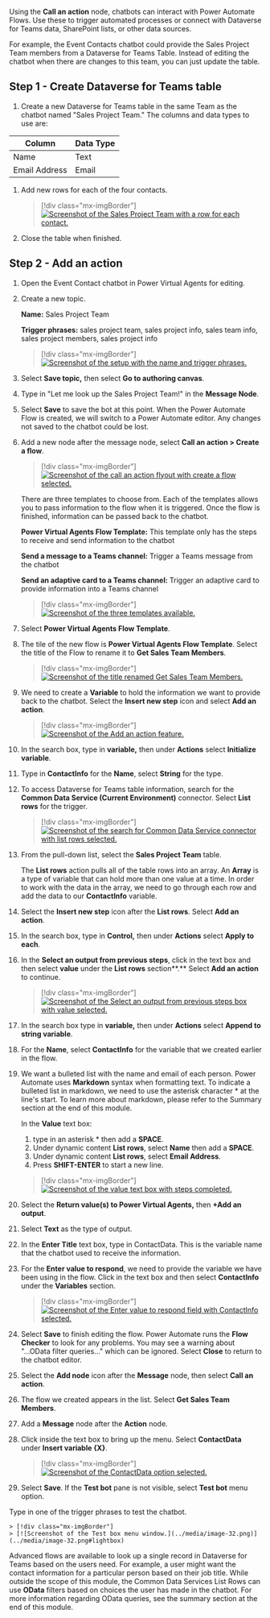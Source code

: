 Using the **Call an action** node, chatbots can interact with Power Automate Flows. Use these to trigger automated processes or connect with Dataverse for Teams data, SharePoint lists, or other data sources.

For example, the Event Contacts chatbot could provide the Sales Project Team members from a Dataverse for Teams Table. Instead of editing the chatbot when there are changes to this team, you can just update the table.

## Step 1 - Create Dataverse for Teams table

1. Create a new Dataverse for Teams table in the same Team as the chatbot named "Sales Project Team." The columns and data types to use are:

|     Column           |     Data Type    |
|----------------------|------------------|
|     Name             |     Text         |
|     Email Address    |     Email        |

1. Add new rows for each of the four contacts.
    
	> [!div class="mx-imgBorder"]
	> [![Screenshot of the Sales Project Team with a row for each contact.](../media/image-21.png)](../media/image-21.png#lightbox)

1. Close the table when finished.

## Step 2 - Add an action 

1. Open the Event Contact chatbot in Power Virtual Agents for editing.

1. Create a new topic.

    **Name:** Sales Project Team

    **Trigger phrases:** sales project team, sales project info, sales team info, sales project members, sales project info
    
	> [!div class="mx-imgBorder"]
	> [![Screenshot of the setup with the name and trigger phrases.](../media/image-22.png)](../media/image-22.png#lightbox)

1. Select **Save topic,** then select **Go to authoring canvas**.

1. Type in "Let me look up the Sales Project Team!" in the **Message Node**.

1. Select **Save** to save the bot at this point. When the Power Automate Flow is created, we will switch to a Power Automate editor. Any changes not saved to the chatbot could be lost.

1. Add a new node after the message node, select **Call an action > Create a flow**.
    
	> [!div class="mx-imgBorder"]
	> [![Screenshot of the call an action flyout with create a flow selected.](../media/image-23.png)](../media/image-23.png#lightbox)
    
    There are three templates to choose from. Each of the templates allows you to pass information to the flow when it is triggered. Once the flow is finished, information can be passed back to the chatbot.
    
    **Power Virtual Agents Flow Template:** This template only has the steps to receive and send information to the chatbot

    **Send a message to a Teams channel:** Trigger a Teams message from the chatbot

    **Send an adaptive card to a Teams channel:** Trigger an adaptive card to provide information into a Teams channel
    
	> [!div class="mx-imgBorder"]
	> [![Screenshot of the three templates available.](../media/image-24.png)](../media/image-24.png#lightbox)

1. Select **Power Virtual Agents Flow Template**.

1. The tile of the new flow is **Power Virtual Agents Flow Template**. Select the title of the Flow to rename it to **Get Sales Team Members**.
    
	> [!div class="mx-imgBorder"]
	> [![Screenshot of the title renamed Get Sales Team Members.](../media/image-25.png)](../media/image-25.png#lightbox)

1. We need to create a **Variable** to hold the information we want to provide back to the chatbot. Select the **Insert new step** icon and select **Add an action**.
    
	> [!div class="mx-imgBorder"]
	> [![Screenshot of the Add an action feature.](../media/image-26.png)](../media/image-26.png#lightbox)

1. In the search box, type in **variable,** then under **Actions** select **Initialize variable**.

1. Type in **ContactInfo** for the **Name**, select **String** for the type.

1. To access Dataverse for Teams table information, search for the **Common Data Service (Current Environment)** connector. Select **List rows** for the trigger.
    
	> [!div class="mx-imgBorder"]
	> [![Screenshot of the search for Common Data Service connector with list rows selected.](../media/image-27.png)](../media/image-27.png#lightbox)

1. From the pull-down list, select the **Sales Project Team** table.
    
    The **List rows** action pulls all of the table rows into an array. An **Array** is a type of variable that can hold more than one value at a time. In order to work with the data in the array, we need to go through each row and add the data to our **ContactInfo** variable.

1. Select the **Insert new step** icon after the **List rows**. Select **Add an action**.

1. In the search box, type in **Control,** then under **Actions** select **Apply to each**.

1. In the **Select an output from previous steps**, click in the text box and then select **value** under the **List rows** section**.** Select **Add an action** to continue.
    
	> [!div class="mx-imgBorder"]
	> [![Screenshot of the Select an output from previous steps box with value selected.](../media/image-28.png)](../media/image-28.png#lightbox)

1. In the search box type in **variable,** then under **Actions** select **Append to string variable**.

1. For the **Name**, select **ContactInfo** for the variable that we created earlier in the flow.

1. We want a bulleted list with the name and email of each person. Power Automate uses **Markdown** syntax when formatting text. To indicate a bulleted list in markdown, we need to use the asterisk character \* at the line's start. To learn more about markdown, please refer to the Summary section at the end of this module.
    
    In the **Value** text box:
    
    1. type in an asterisk \* then add a **SPACE**.
    1. Under dynamic content **List rows**, select **Name** then add a **SPACE**.
    1. Under dynamic content **List rows**, select **Email Address**.
    1. Press **SHIFT-ENTER** to start a new line.
    
	> [!div class="mx-imgBorder"]
	> [![Screenshot of the value text box with steps completed.](../media/image-29.png)](../media/image-29.png#lightbox)

1. Select the **Return value(s) to Power Virtual Agents,** then **+Add an output**.

1. Select **Text** as the type of output.

1. In the **Enter Title** text box, type in ContactData. This is the variable name that the chatbot used to receive the information.

1. For the **Enter value to respond**, we need to provide the variable we have been using in the flow. Click in the text box and then select **ContactInfo** under the **Variables** section.
    
	> [!div class="mx-imgBorder"]
	> [![Screenshot of the Enter value to respond field with ContactInfo selected.](../media/image-30.png)](../media/image-30.png#lightbox)

1. Select **Save** to finish editing the flow. Power Automate runs the **Flow Checker** to look for any problems. You may see a warning about "...OData filter queries..." which can be ignored. Select **Close** to return to the chatbot editor.

1. Select the **Add node** icon after the **Message** node, then select **Call an action**.

1. The flow we created appears in the list. Select **Get Sales Team Members**.

1. Add a **Message** node after the **Action** node.

1. Click inside the text box to bring up the menu. Select **ContactData** under **Insert variable {X}**.
    
	> [!div class="mx-imgBorder"]
	> [![Screenshot of the ContactData option selected.](../media/image-31.png)](../media/image-31.png#lightbox)

1. Select **Save**. If the **Test bot** pane is not visible, select **Test bot** menu option.

Type in one of the trigger phrases to test the chatbot.

	> [!div class="mx-imgBorder"]
	> [![Screenshot of the Test box menu window.](../media/image-32.png)](../media/image-32.png#lightbox)

Advanced flows are available to look up a single record in Dataverse for Teams based on the users need. For example, a user might want the contact information for a particular person based on their job title. While outside the scope of this module, the Common Data Services List Rows can use **OData** filters based on choices the user has made in the chatbot. For more information regarding OData queries, see the summary section at the end of this module.